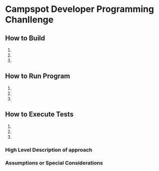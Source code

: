 # Campspot Developer Programming Chanllenge #
## How to Build ##
1.
2.
3.

## How to Run Program ##
1.
2.
3.

## How to Execute Tests ##
1.
2.
3.


### High Level Description of approach ###


### Assumptions or Special Considerations ###